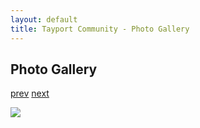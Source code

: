 ```yaml
---
layout: default
title: Tayport Community - Photo Gallery
---
```

## Photo Gallery

[prev](http://tayport.org.uk/photo/338) [next](http://tayport.org.uk/photo/340)

![ ](http://tayport.org.uk/media/339.jpg " ")


